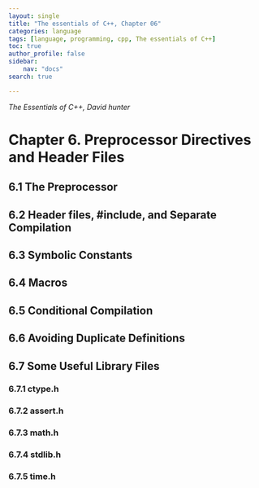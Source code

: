```yaml
---
layout: single
title: "The essentials of C++, Chapter 06"
categories: language
tags: [language, programming, cpp, The essentials of C++]
toc: true
author_profile: false
sidebar:
    nav: "docs"
search: true

---
```


*The Essentials of C++, David hunter*


# Chapter 6. Preprocessor Directives and Header Files

## 6.1 The Preprocessor

## 6.2 Header files, #include, and Separate Compilation

## 6.3 Symbolic Constants

## 6.4 Macros

## 6.5 Conditional Compilation

## 6.6 Avoiding Duplicate Definitions

## 6.7 Some Useful Library Files

### 6.7.1 ctype.h

### 6.7.2 assert.h

### 6.7.3 math.h

### 6.7.4 stdlib.h

### 6.7.5 time.h
